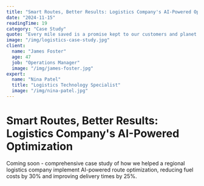 ```yaml
---
title: "Smart Routes, Better Results: Logistics Company's AI-Powered Optimization"
date: "2024-11-15"
readingTime: 19
category: "Case Study"
quote: "Every mile saved is a promise kept to our customers and planet."
image: "/img/logistics-case-study.jpg"
client:
  name: "James Foster"
  age: 47
  job: "Operations Manager"
  image: "/img/james-foster.jpg"
expert:
  name: "Nina Patel"
  title: "Logistics Technology Specialist"
  image: "/img/nina-patel.jpg"
---
```


# Smart Routes, Better Results: Logistics Company's AI-Powered Optimization

Coming soon - comprehensive case study of how we helped a regional logistics company implement AI-powered route optimization, reducing fuel costs by 30% and improving delivery times by 25%.